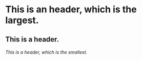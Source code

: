 # This is an header, which is the largest.
## This is a header.
###### This is a header, which is the smallest.
